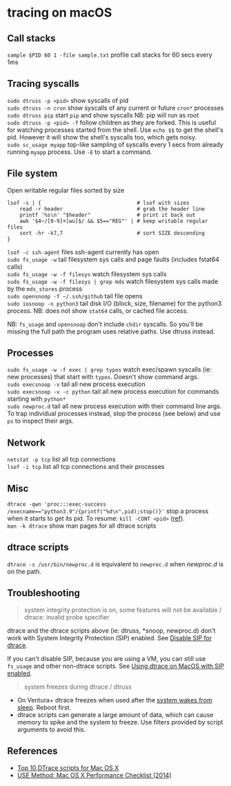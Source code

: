 # tracing on macOS

## Call stacks

`sample $PID 60 1 -file sample.txt` profile call stacks for 60 secs every 1ms

## Tracing syscalls

`sudo dtruss -p <pid>` show syscalls of pid  
`sudo dtruss -n cron` show syscalls of any current or future `cron*` processes  
`sudo dtruss pip` start `pip` and show syscalls NB: pip will run as root  
`sudo dtruss -p <pid> -f` follow children as they are forked. This is useful for watching processes started from the shell. Use `echo $$` to get the shell's pid. However it will show the shell's syscalls too, which gets noisy.  
`sudo sc_usage myapp` top-like sampling of syscalls every 1 secs from already running `myapp` process. Use `-E` to start a command.

## File system

Open writable regular files sorted by size

```
lsof -s | {                               # lsof with sizes
    read -r header                        # grab the header line
    printf '%s\n' "$header"               # print it back out
    awk '$4~/[0-9]+[wu]$/ && $5=="REG"' | # keep writable regular files
    sort -hr -k7,7                        # sort SIZE descending
}
```

`lsof -c ssh-agent` files ssh-agent currently has open  
`sudo fs_usage -w` tail filesystem sys calls and page faults (includes fstat64 calls)  
`sudo fs_usage -w -f filesys` watch filesystem sys calls  
`sudo fs_usage -w -f filesys | grep mds` watch filesystem sys calls made by the `mds_stores` process  
`sudo opensnoop -f ~/.ssh/github` tail file opens  
`sudo iosnoop -n python3` tail disk I/O (block, size, filename) for the python3 process. NB: does not show `stat64` calls, or cached file access.

NB: `fs_usage` and `opensnoop` don't include `chdir` syscalls. So you'll be missing the full path the program uses relative paths. Use dtruss instead.

## Processes

`sudo fs_usage -w -f exec | grep typos` watch exec/spawn syscalls (ie: new processes) that start with `typos`. Doesn't show command args.  
`sudo execsnoop -v` tail all new process execution  
`sudo execsnoop -v -c python` tail all new process execution for commands starting with `python*`  
`sudo newproc.d` tail all new process execution with their command line args. To trap individual processes instead, stop the process (see below) and use `ps` to inspect their args.

## Network

`netstat -p tcp` list all tcp connections  
`lsof -i tcp` list all tcp connections and their processes

## Misc

`dtrace -qwn 'proc:::exec-success /execname=="python3.9"/{printf("%d\n",pid);stop()}'` stop a process when it starts to get its pid. To resume: `kill -CONT <pid>` ([ref](https://stackoverflow.com/a/22029929/149412)).  
`man -k dtrace` show man pages for all dtrace scripts

## dtrace scripts

`dtrace -s /usr/bin/newproc.d` is equivalent to `newproc.d` when _newproc.d_ is on the path.

## Troubleshooting

> system integrity protection is on, some features will not be available / dtrace: invalid probe specifier

dtrace and the dtrace scripts above (ie: dtruss, \*snoop, newproc.d) don't work with System Integrity Protection (SIP) enabled. See [Disable SIP for dtrace](macos-sip.md#disable-sip-for-dtrace).

If you can't disable SIP, because you are using a VM, you can still use `fs_usage` and other non-dtrace scripts. See [Using dtrace on MacOS with SIP enabled](https://poweruser.blog/using-dtrace-with-sip-enabled-3826a352e64b).

> system freezes during dtrace / dtruss

- On Ventura+ dtrace freezes when used after the [system wakes from sleep](https://developer.apple.com/forums/thread/735939?answerId=762622022#762622022). Reboot first.
- dtrace scripts can generate a large amount of data, which can cause memory to spike and the system to freeze. Use filters provided by script arguments to avoid this.

## References

- [Top 10 DTrace scripts for Mac OS X](http://dtrace.org/blogs/brendan/2011/10/10/top-10-dtrace-scripts-for-mac-os-x/)
- [USE Method: Mac OS X Performance Checklist (2014)](https://www.brendangregg.com/USEmethod/use-macosx.html)
